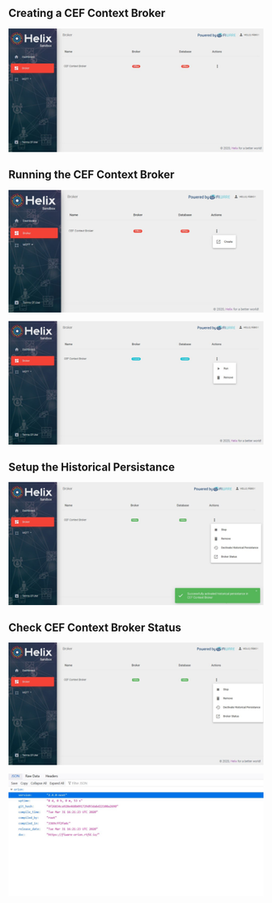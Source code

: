 ## Creating a CEF Context Broker

![](../images/cef_context_broker_1.JPG)

## Running the CEF Context Broker

![](../images/cef_context_broker_2.JPG)


![](../images/cef_context_broker_3.JPG)

## Setup the Historical Persistance

![](../images/cef_context_broker_4.JPG)

## Check CEF Context Broker Status

![](../images/cef_context_broker_6.JPG)

![](../images/cef_context_broker_7.JPG)

